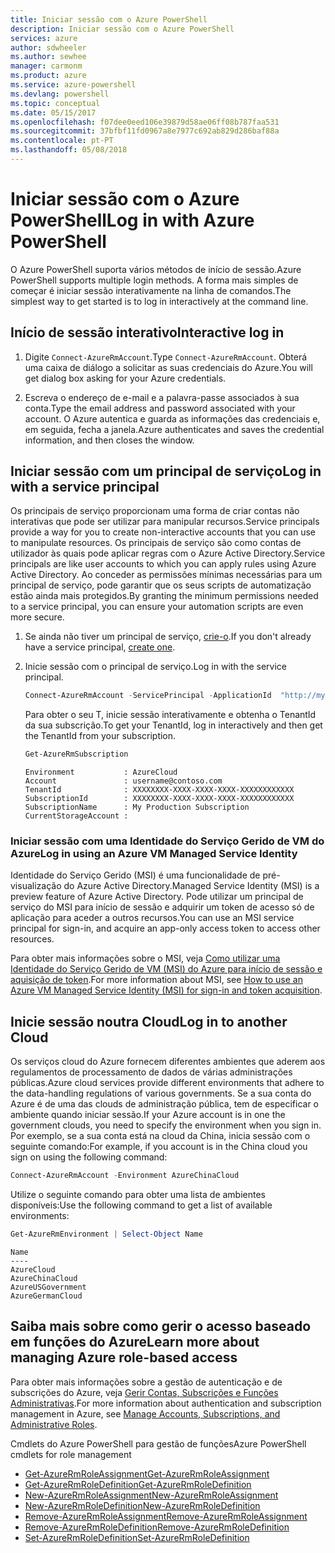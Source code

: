 ```yaml
---
title: Iniciar sessão com o Azure PowerShell
description: Iniciar sessão com o Azure PowerShell
services: azure
author: sdwheeler
ms.author: sewhee
manager: carmonm
ms.product: azure
ms.service: azure-powershell
ms.devlang: powershell
ms.topic: conceptual
ms.date: 05/15/2017
ms.openlocfilehash: f07dee0eed106e39879d58ae06ff08b787faa531
ms.sourcegitcommit: 37bfbf11fd0967a8e7977c692ab829d286baf88a
ms.contentlocale: pt-PT
ms.lasthandoff: 05/08/2018
---
```

# <a name="log-in-with-azure-powershell"></a><span data-ttu-id="685df-103">Iniciar sessão com o Azure PowerShell</span><span class="sxs-lookup"><span data-stu-id="685df-103">Log in with Azure PowerShell</span></span>

<span data-ttu-id="685df-104">O Azure PowerShell suporta vários métodos de início de sessão.</span><span class="sxs-lookup"><span data-stu-id="685df-104">Azure PowerShell supports multiple login methods.</span></span> <span data-ttu-id="685df-105">A forma mais simples de começar é iniciar sessão interativamente na linha de comandos.</span><span class="sxs-lookup"><span data-stu-id="685df-105">The simplest way to get started is to log in interactively at the command line.</span></span>

## <a name="interactive-log-in"></a><span data-ttu-id="685df-106">Início de sessão interativo</span><span class="sxs-lookup"><span data-stu-id="685df-106">Interactive log in</span></span>

1. <span data-ttu-id="685df-107">Digite `Connect-AzureRmAccount`.</span><span class="sxs-lookup"><span data-stu-id="685df-107">Type `Connect-AzureRmAccount`.</span></span> <span data-ttu-id="685df-108">Obterá uma caixa de diálogo a solicitar as suas credenciais do Azure.</span><span class="sxs-lookup"><span data-stu-id="685df-108">You will get dialog box asking for your Azure credentials.</span></span>

2. <span data-ttu-id="685df-109">Escreva o endereço de e-mail e a palavra-passe associados à sua conta.</span><span class="sxs-lookup"><span data-stu-id="685df-109">Type the email address and password associated with your account.</span></span> <span data-ttu-id="685df-110">O Azure autentica e guarda as informações das credenciais e, em seguida, fecha a janela.</span><span class="sxs-lookup"><span data-stu-id="685df-110">Azure authenticates and saves the credential information, and then closes the window.</span></span>

## <a name="log-in-with-a-service-principal"></a><span data-ttu-id="685df-111">Iniciar sessão com um principal de serviço</span><span class="sxs-lookup"><span data-stu-id="685df-111">Log in with a service principal</span></span>

<span data-ttu-id="685df-112">Os principais de serviço proporcionam uma forma de criar contas não interativas que pode ser utilizar para manipular recursos.</span><span class="sxs-lookup"><span data-stu-id="685df-112">Service principals provide a way for you to create non-interactive accounts that you can use to manipulate resources.</span></span> <span data-ttu-id="685df-113">Os principais de serviço são como contas de utilizador às quais pode aplicar regras com o Azure Active Directory.</span><span class="sxs-lookup"><span data-stu-id="685df-113">Service principals are like user accounts to which you can apply rules using Azure Active Directory.</span></span> <span data-ttu-id="685df-114">Ao conceder as permissões mínimas necessárias para um principal de serviço, pode garantir que os seus scripts de automatização estão ainda mais protegidos.</span><span class="sxs-lookup"><span data-stu-id="685df-114">By granting the minimum permissions needed to a service principal, you can ensure your automation scripts are even more secure.</span></span>

1. <span data-ttu-id="685df-115">Se ainda não tiver um principal de serviço, [crie-o](create-azure-service-principal-azureps.md).</span><span class="sxs-lookup"><span data-stu-id="685df-115">If you don't already have a service principal, [create one](create-azure-service-principal-azureps.md).</span></span>

2. <span data-ttu-id="685df-116">Inicie sessão com o principal de serviço.</span><span class="sxs-lookup"><span data-stu-id="685df-116">Log in with the service principal.</span></span>

    ```powershell
    Connect-AzureRmAccount -ServicePrincipal -ApplicationId  "http://my-app" -Credential $pscredential -TenantId $tenantid
    ```

    <span data-ttu-id="685df-117">Para obter o seu T, inicie sessão interativamente e obtenha o TenantId da sua subscrição.</span><span class="sxs-lookup"><span data-stu-id="685df-117">To get your TenantId, log in interactively and then get the TenantId from your subscription.</span></span>

    ```powershell
    Get-AzureRmSubscription
    ```

    ```
    Environment           : AzureCloud
    Account               : username@contoso.com
    TenantId              : XXXXXXXX-XXXX-XXXX-XXXX-XXXXXXXXXXXX
    SubscriptionId        : XXXXXXXX-XXXX-XXXX-XXXX-XXXXXXXXXXXX
    SubscriptionName      : My Production Subscription
    CurrentStorageAccount :
    ```

### <a name="log-in-using-an-azure-vm-managed-service-identity"></a><span data-ttu-id="685df-118">Iniciar sessão com uma Identidade do Serviço Gerido de VM do Azure</span><span class="sxs-lookup"><span data-stu-id="685df-118">Log in using an Azure VM Managed Service Identity</span></span>

<span data-ttu-id="685df-119">Identidade do Serviço Gerido (MSI) é uma funcionalidade de pré-visualização do Azure Active Directory.</span><span class="sxs-lookup"><span data-stu-id="685df-119">Managed Service Identity (MSI) is a preview feature of Azure Active Directory.</span></span> <span data-ttu-id="685df-120">Pode utilizar um principal de serviço do MSI para início de sessão e adquirir um token de acesso só de aplicação para aceder a outros recursos.</span><span class="sxs-lookup"><span data-stu-id="685df-120">You can use an MSI service principal for sign-in, and acquire an app-only access token to access other resources.</span></span>

<span data-ttu-id="685df-121">Para obter mais informações sobre o MSI, veja [Como utilizar uma Identidade do Serviço Gerido de VM (MSI) do Azure para início de sessão e aquisição de token](/azure/active-directory/msi-how-to-get-access-token-using-msi).</span><span class="sxs-lookup"><span data-stu-id="685df-121">For more information about MSI, see [How to use an Azure VM Managed Service Identity (MSI) for sign-in and token acquisition](/azure/active-directory/msi-how-to-get-access-token-using-msi).</span></span>

## <a name="log-in-to-another-cloud"></a><span data-ttu-id="685df-122">Inicie sessão noutra Cloud</span><span class="sxs-lookup"><span data-stu-id="685df-122">Log in to another Cloud</span></span>

<span data-ttu-id="685df-123">Os serviços cloud do Azure fornecem diferentes ambientes que aderem aos regulamentos de processamento de dados de várias administrações públicas.</span><span class="sxs-lookup"><span data-stu-id="685df-123">Azure cloud services provide different environments that adhere to the data-handling regulations of various governments.</span></span> <span data-ttu-id="685df-124">Se a sua conta do Azure é de uma das clouds de administração pública, tem de especificar o ambiente quando iniciar sessão.</span><span class="sxs-lookup"><span data-stu-id="685df-124">If your Azure account is in one the government clouds, you need to specify the environment when you sign in.</span></span> <span data-ttu-id="685df-125">Por exemplo, se a sua conta está na cloud da China, inicia sessão com o seguinte comando:</span><span class="sxs-lookup"><span data-stu-id="685df-125">For example, if you account is in the China cloud you sign on using the following command:</span></span>

```powershell
Connect-AzureRmAccount -Environment AzureChinaCloud
```

<span data-ttu-id="685df-126">Utilize o seguinte comando para obter uma lista de ambientes disponíveis:</span><span class="sxs-lookup"><span data-stu-id="685df-126">Use the following command to get a list of available environments:</span></span>

```powershell
Get-AzureRmEnvironment | Select-Object Name
```

```
Name
----
AzureCloud
AzureChinaCloud
AzureUSGovernment
AzureGermanCloud
```

## <a name="learn-more-about-managing-azure-role-based-access"></a><span data-ttu-id="685df-127">Saiba mais sobre como gerir o acesso baseado em funções do Azure</span><span class="sxs-lookup"><span data-stu-id="685df-127">Learn more about managing Azure role-based access</span></span>

<span data-ttu-id="685df-128">Para obter mais informações sobre a gestão de autenticação e de subscrições do Azure, veja [Gerir Contas, Subscrições e Funções Administrativas](/azure/active-directory/role-based-access-control-configure).</span><span class="sxs-lookup"><span data-stu-id="685df-128">For more information about authentication and subscription management in Azure, see [Manage Accounts, Subscriptions, and Administrative Roles](/azure/active-directory/role-based-access-control-configure).</span></span>

<span data-ttu-id="685df-129">Cmdlets do Azure PowerShell para gestão de funções</span><span class="sxs-lookup"><span data-stu-id="685df-129">Azure PowerShell cmdlets for role management</span></span>

* [<span data-ttu-id="685df-130">Get-AzureRmRoleAssignment</span><span class="sxs-lookup"><span data-stu-id="685df-130">Get-AzureRmRoleAssignment</span></span>](/powershell/module/AzureRM.Resources/Get-AzureRmRoleAssignment)
* [<span data-ttu-id="685df-131">Get-AzureRmRoleDefinition</span><span class="sxs-lookup"><span data-stu-id="685df-131">Get-AzureRmRoleDefinition</span></span>](/powershell/module/AzureRM.Resources/Get-AzureRmRoleDefinition)
* [<span data-ttu-id="685df-132">New-AzureRmRoleAssignment</span><span class="sxs-lookup"><span data-stu-id="685df-132">New-AzureRmRoleAssignment</span></span>](/powershell/module/AzureRM.Resources/New-AzureRmRoleAssignment)
* [<span data-ttu-id="685df-133">New-AzureRmRoleDefinition</span><span class="sxs-lookup"><span data-stu-id="685df-133">New-AzureRmRoleDefinition</span></span>](/powershell/module/AzureRM.Resources/New-AzureRmRoleDefinition)
* [<span data-ttu-id="685df-134">Remove-AzureRmRoleAssignment</span><span class="sxs-lookup"><span data-stu-id="685df-134">Remove-AzureRmRoleAssignment</span></span>](/powershell/module/AzureRM.Resources/Remove-AzureRmRoleAssignment)
* [<span data-ttu-id="685df-135">Remove-AzureRmRoleDefinition</span><span class="sxs-lookup"><span data-stu-id="685df-135">Remove-AzureRmRoleDefinition</span></span>](/powershell/module/AzureRM.Resources/Remove-AzureRmRoleDefinition)
* [<span data-ttu-id="685df-136">Set-AzureRmRoleDefinition</span><span class="sxs-lookup"><span data-stu-id="685df-136">Set-AzureRmRoleDefinition</span></span>](/powershell/moduel/AzureRM.Resources/Set-AzureRmRoleDefinition)
